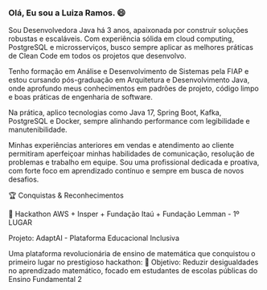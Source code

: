 ### Olá, Eu sou a Luiza Ramos. 😄
Sou Desenvolvedora Java há 3 anos, apaixonada por construir soluções robustas e escaláveis. Com experiência sólida em cloud computing, PostgreSQL e microsserviços, busco sempre aplicar as melhores práticas de Clean Code em todos os projetos que desenvolvo.

Tenho formação em Análise e Desenvolvimento de Sistemas pela FIAP e estou cursando pós-graduação em Arquitetura e Desenvolvimento Java, onde aprofundo meus conhecimentos em padrões de projeto, código limpo e boas práticas de engenharia de software.

Na prática, aplico tecnologias como Java 17, Spring Boot, Kafka, PostgreSQL e Docker, sempre alinhando performance com legibilidade e manutenibilidade.

Minhas experiências anteriores em vendas e atendimento ao cliente permitiram aperfeiçoar minhas habilidades de comunicação, resolução de problemas e trabalho em equipe. Sou uma profissional dedicada e proativa, com forte foco em aprendizado contínuo e sempre em busca de novos desafios.

🏆 Conquistas & Reconhecimentos

🥇 Hackathon AWS + Insper + Fundação Itaú + Fundação Lemman - 1º LUGAR

Projeto: AdaptAI - Plataforma Educacional Inclusiva

Uma plataforma revolucionária de ensino de matemática que conquistou o primeiro lugar no prestigioso hackathon:
🎯 Objetivo: Reduzir desigualdades no aprendizado matemático, focado em estudantes de escolas públicas do Ensino Fundamental 2




